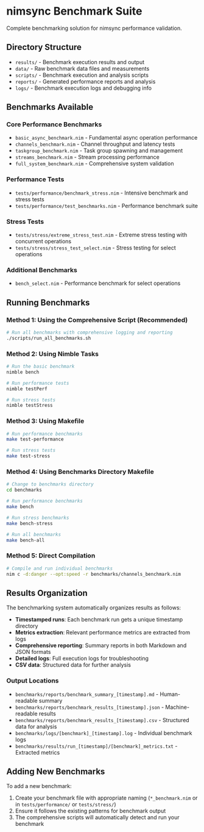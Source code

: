 # nimsync Benchmark Suite

Complete benchmarking solution for nimsync performance validation.

## Directory Structure

- `results/` - Benchmark execution results and output
- `data/` - Raw benchmark data files and measurements  
- `scripts/` - Benchmark execution and analysis scripts
- `reports/` - Generated performance reports and analysis
- `logs/` - Benchmark execution logs and debugging info

## Benchmarks Available

### Core Performance Benchmarks
- `basic_async_benchmark.nim` - Fundamental async operation performance
- `channels_benchmark.nim` - Channel throughput and latency tests
- `taskgroup_benchmark.nim` - Task group spawning and management
- `streams_benchmark.nim` - Stream processing performance
- `full_system_benchmark.nim` - Comprehensive system validation

### Performance Tests
- `tests/performance/benchmark_stress.nim` - Intensive benchmark and stress tests
- `tests/performance/test_benchmarks.nim` - Performance benchmark suite

### Stress Tests
- `tests/stress/extreme_stress_test.nim` - Extreme stress testing with concurrent operations
- `tests/stress/stress_test_select.nim` - Stress testing for select operations

### Additional Benchmarks
- `bench_select.nim` - Performance benchmark for select operations

## Running Benchmarks

### Method 1: Using the Comprehensive Script (Recommended)
```bash
# Run all benchmarks with comprehensive logging and reporting
./scripts/run_all_benchmarks.sh
```

### Method 2: Using Nimble Tasks
```bash
# Run the basic benchmark
nimble bench

# Run performance tests
nimble testPerf

# Run stress tests
nimble testStress
```

### Method 3: Using Makefile
```bash
# Run performance benchmarks
make test-performance

# Run stress tests
make test-stress
```

### Method 4: Using Benchmarks Directory Makefile
```bash
# Change to benchmarks directory
cd benchmarks

# Run performance benchmarks
make bench

# Run stress benchmarks
make bench-stress

# Run all benchmarks
make bench-all
```

### Method 5: Direct Compilation
```bash
# Compile and run individual benchmarks
nim c -d:danger --opt:speed -r benchmarks/channels_benchmark.nim
```

## Results Organization

The benchmarking system automatically organizes results as follows:

- **Timestamped runs**: Each benchmark run gets a unique timestamp directory
- **Metrics extraction**: Relevant performance metrics are extracted from logs
- **Comprehensive reporting**: Summary reports in both Markdown and JSON formats
- **Detailed logs**: Full execution logs for troubleshooting
- **CSV data**: Structured data for further analysis

### Output Locations

- `benchmarks/reports/benchmark_summary_[timestamp].md` - Human-readable summary
- `benchmarks/reports/benchmark_results_[timestamp].json` - Machine-readable results
- `benchmarks/reports/benchmark_results_[timestamp].csv` - Structured data for analysis
- `benchmarks/logs/[benchmark]_[timestamp].log` - Individual benchmark logs
- `benchmarks/results/run_[timestamp]/[benchmark]_metrics.txt` - Extracted metrics

## Adding New Benchmarks

To add a new benchmark:

1. Create your benchmark file with appropriate naming (`*_benchmark.nim` or in `tests/performance/` or `tests/stress/`)
2. Ensure it follows the existing patterns for benchmark output
3. The comprehensive scripts will automatically detect and run your benchmark